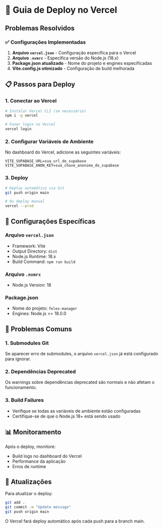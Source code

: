 # 🚀 Guia de Deploy no Vercel

## Problemas Resolvidos

### ✅ Configurações Implementadas

1. **Arquivo `vercel.json`** - Configuração específica para o Vercel
2. **Arquivo `.nvmrc`** - Especifica versão do Node.js (18.x)
3. **Package.json atualizado** - Nome do projeto e engines especificadas
4. **Vite.config.js otimizado** - Configuração de build melhorada

## 📋 Passos para Deploy

### 1. Conectar ao Vercel
```bash
# Instalar Vercel CLI (se necessário)
npm i -g vercel

# Fazer login no Vercel
vercel login
```

### 2. Configurar Variáveis de Ambiente
No dashboard do Vercel, adicione as seguintes variáveis:
```
VITE_SUPABASE_URL=sua_url_do_supabase
VITE_SUPABASE_ANON_KEY=sua_chave_anonima_do_supabase
```

### 3. Deploy
```bash
# Deploy automático via Git
git push origin main

# Ou deploy manual
vercel --prod
```

## 🔧 Configurações Específicas

### Arquivo `vercel.json`
- Framework: Vite
- Output Directory: `dist`
- Node.js Runtime: 18.x
- Build Command: `npm run build`

### Arquivo `.nvmrc`
- Node.js Version: 18

### Package.json
- Nome do projeto: `felex-manager`
- Engines: Node.js >= 18.0.0

## 🚨 Problemas Comuns

### 1. Submodules Git
Se aparecer erro de submodules, o arquivo `vercel.json` já está configurado para ignorar.

### 2. Dependências Deprecated
Os warnings sobre dependências deprecated são normais e não afetam o funcionamento.

### 3. Build Failures
- Verifique se todas as variáveis de ambiente estão configuradas
- Certifique-se de que o Node.js 18+ está sendo usado

## 📊 Monitoramento

Após o deploy, monitore:
- Build logs no dashboard do Vercel
- Performance da aplicação
- Erros de runtime

## 🔄 Atualizações

Para atualizar o deploy:
```bash
git add .
git commit -m "Update message"
git push origin main
```

O Vercel fará deploy automático após cada push para a branch main. 